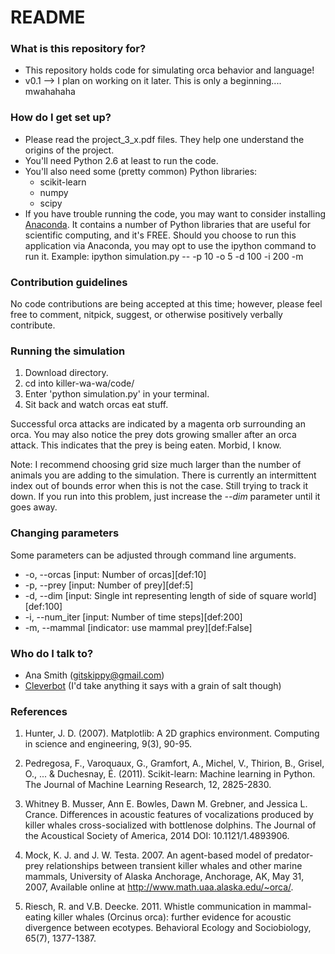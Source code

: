 # README #

### What is this repository for? ###
* This repository holds code for simulating orca behavior and language!
* v0.1 --> I plan on working on it later. This is only a beginning.... mwahahaha

### How do I get set up? ###
* Please read the project_3_x.pdf files. They help one understand the origins of the project. 
* You'll need Python 2.6 at least to run the code.
* You'll also need some (pretty common) Python libraries:
     - scikit-learn
     - numpy
     - scipy
* If you have trouble running the code, you may want to consider installing [Anaconda](https://store.continuum.io/cshop/anaconda/). It contains a number of Python libraries that are useful for scientific computing, and it's FREE. Should you choose to run this application via Anaconda, you may opt to use the ipython command to run it. Example: ipython simulation.py -- -p 10 -o 5 -d 100 -i 200 -m

### Contribution guidelines ###
No code contributions are being accepted at this time; however, please feel free to comment, nitpick, suggest, or otherwise positively verbally contribute.

### Running the simulation ###
1. Download directory.
2. cd into killer-wa-wa/code/
3. Enter 'python simulation.py' in your terminal.
4. Sit back and watch orcas eat stuff.

Successful orca attacks are indicated by a magenta orb surrounding an orca. You may also notice the prey dots growing smaller after an orca attack. This indicates that the prey is being eaten. Morbid, I know. 

Note: I recommend choosing grid size much larger than the number of animals you are adding to the simulation. There is currently an intermittent index out of bounds error when this is not the case. Still trying to track it down. If you run into this problem, just increase the *--dim* parameter until it goes away.

### Changing parameters ###
Some parameters can be adjusted through command line arguments.

* -o, --orcas [input: Number of orcas][def:10]
* -p, --prey [input: Number of prey][def:5]
* -d, --dim [input: Single int representing length of side of square world][def:100]
* -i, --num_iter [input: Number of time steps][def:200]
* -m, --mammal [indicator: use mammal prey][def:False]

### Who do I talk to? ###
* Ana Smith (gitskippy@gmail.com)
* [Cleverbot](http://www.cleverbot.com/) (I'd take anything it says with a grain of salt though)

### References ###
1. Hunter, J. D. (2007). Matplotlib: A 2D graphics environment. Computing in science and engineering, 9(3), 90-95.

2. Pedregosa, F., Varoquaux, G., Gramfort, A., Michel, V., Thirion, B., Grisel, O., ... & Duchesnay, É. (2011). Scikit-learn: Machine learning in Python. The Journal of Machine Learning Research, 12, 2825-2830.

3. Whitney B. Musser, Ann E. Bowles, Dawn M. Grebner, and Jessica L. Crance. Differences in acoustic features of vocalizations produced by killer whales cross-socialized with bottlenose dolphins. The Journal of the Acoustical Society of America, 2014 DOI: 10.1121/1.4893906.

4. Mock, K. J. and J. W. Testa. 2007. An agent-based model of predator-prey relationships between transient killer whales and other marine mammals, University of Alaska Anchorage, Anchorage, AK, May 31, 2007, Available online at http://www.math.uaa.alaska.edu/~orca/. 

5. Riesch, R. and V.B. Deecke. 2011. Whistle communication in mammal-eating killer whales (Orcinus orca): further evidence for acoustic divergence between ecotypes. Behavioral Ecology and Sociobiology, 65(7), 1377-1387.